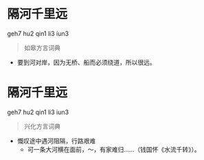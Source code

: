 # 隔河千里远
geh7 hu2 qin1 li3 iun3
> 如皋方言词典
- 要到河对岸，因为无桥、船而必须绕道，所以很远。

# 隔河千里远
geh7 hu2 qin1 li3 iun3
> 兴化方言词典
- 慨叹途中遇河阻隔，行路艰难
  - 可一条大河横在面前，～，有家难归……（钱国怀《水流千转》）。
